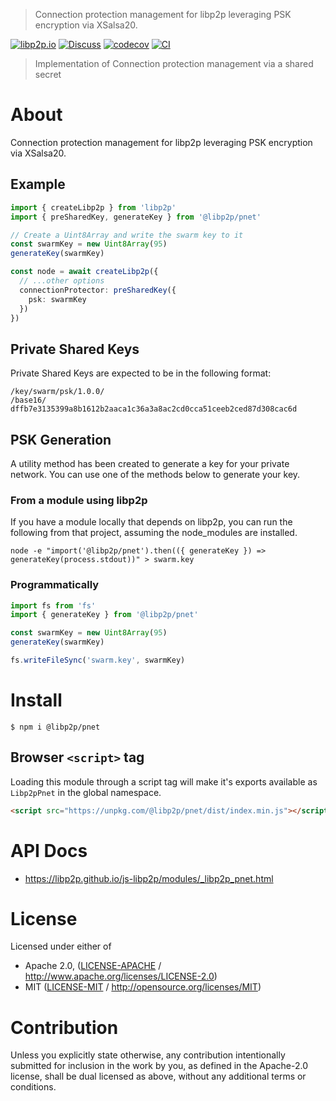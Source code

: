 > Connection protection management for libp2p leveraging PSK encryption via XSalsa20.

[![libp2p.io](https://img.shields.io/badge/project-libp2p-yellow.svg?style=flat-square)](http://libp2p.io/)
[![Discuss](https://img.shields.io/discourse/https/discuss.libp2p.io/posts.svg?style=flat-square)](https://discuss.libp2p.io)
[![codecov](https://img.shields.io/codecov/c/github/libp2p/js-libp2p.svg?style=flat-square)](https://codecov.io/gh/libp2p/js-libp2p)
[![CI](https://img.shields.io/github/actions/workflow/status/libp2p/js-libp2p/main.yml?branch=main\&style=flat-square)](https://github.com/libp2p/js-libp2p/actions/workflows/main.yml?query=branch%3Amain)

> Implementation of Connection protection management via a shared secret

# About

Connection protection management for libp2p leveraging PSK encryption via XSalsa20.

## Example

```typescript
import { createLibp2p } from 'libp2p'
import { preSharedKey, generateKey } from '@libp2p/pnet'

// Create a Uint8Array and write the swarm key to it
const swarmKey = new Uint8Array(95)
generateKey(swarmKey)

const node = await createLibp2p({
  // ...other options
  connectionProtector: preSharedKey({
    psk: swarmKey
  })
})
```

## Private Shared Keys

Private Shared Keys are expected to be in the following format:

```
/key/swarm/psk/1.0.0/
/base16/
dffb7e3135399a8b1612b2aaca1c36a3a8ac2cd0cca51ceeb2ced87d308cac6d
```

## PSK Generation

A utility method has been created to generate a key for your private network. You can use one of the methods below to generate your key.

### From a module using libp2p

If you have a module locally that depends on libp2p, you can run the following from that project, assuming the node\_modules are installed.

```console
node -e "import('@libp2p/pnet').then(({ generateKey }) => generateKey(process.stdout))" > swarm.key
```

### Programmatically

```js
import fs from 'fs'
import { generateKey } from '@libp2p/pnet'

const swarmKey = new Uint8Array(95)
generateKey(swarmKey)

fs.writeFileSync('swarm.key', swarmKey)
```

# Install

```console
$ npm i @libp2p/pnet
```

## Browser `<script>` tag

Loading this module through a script tag will make it's exports available as `Libp2pPnet` in the global namespace.

```html
<script src="https://unpkg.com/@libp2p/pnet/dist/index.min.js"></script>
```

# API Docs

- <https://libp2p.github.io/js-libp2p/modules/_libp2p_pnet.html>

# License

Licensed under either of

- Apache 2.0, ([LICENSE-APACHE](LICENSE-APACHE) / <http://www.apache.org/licenses/LICENSE-2.0>)
- MIT ([LICENSE-MIT](LICENSE-MIT) / <http://opensource.org/licenses/MIT>)

# Contribution

Unless you explicitly state otherwise, any contribution intentionally submitted for inclusion in the work by you, as defined in the Apache-2.0 license, shall be dual licensed as above, without any additional terms or conditions.
